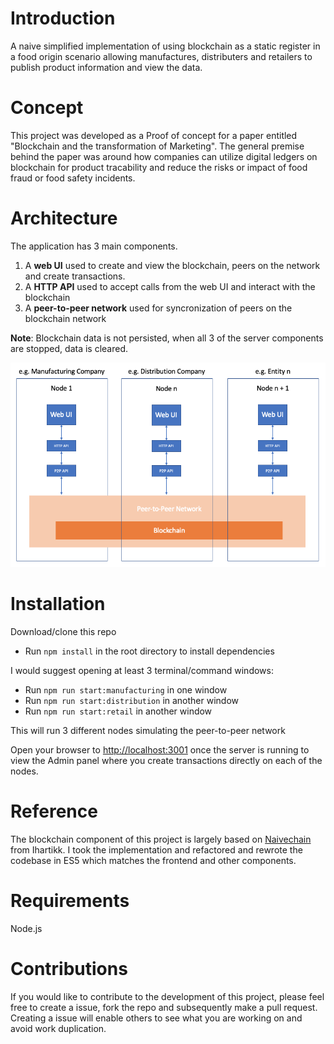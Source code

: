 # Introduction
A naive simplified implementation of using blockchain as a static register in a food origin scenario allowing manufactures, distributers and retailers to publish product information and view the data.

# Concept
This project was developed as a Proof of concept for a paper entitled "Blockchain and the transformation of Marketing". The general premise behind the paper was around how companies can utilize digital ledgers on blockchain for product tracability and reduce the risks or impact of food fraud or food safety incidents.

# Architecture
The application has 3 main components.
1. A **web UI** used to create and view the blockchain, peers on the network and create transactions.
2. A **HTTP API** used to accept calls from the web UI and interact with the blockchain
3. A **peer-to-peer network** used for syncronization of peers on the blockchain network

**Note**: Blockchain data is not persisted, when all 3 of the server components are stopped, data is cleared.


![](https://github.com/paschmann/blockchain_origin/raw/master/web/resources/images/simple_architecture.png "")


# Installation
Download/clone this repo
- Run ```npm install``` in the root directory to install dependencies

I would suggest opening at least 3 terminal/command windows:
- Run ```npm run start:manufacturing``` in one window
- Run ```npm run start:distribution``` in another window
- Run ```npm run start:retail``` in another window

This will run 3 different nodes simulating the peer-to-peer network

Open your browser to [http://localhost:3001](http://localhost:3001) once the server is running to view the Admin panel where you create transactions directly on each of the nodes.

# Reference
The blockchain component of this project is largely based on [Naivechain](https://github.com/lhartikk/naivechain) from Ihartikk. I took the implementation and refactored and rewrote the codebase in ES5 which matches the frontend and other components.

# Requirements
Node.js

# Contributions
If you would like to contribute to the development of this project, please feel free to create a issue, fork the repo and subsequently make a pull request. Creating a issue will enable others to see what you are working on and avoid work duplication.